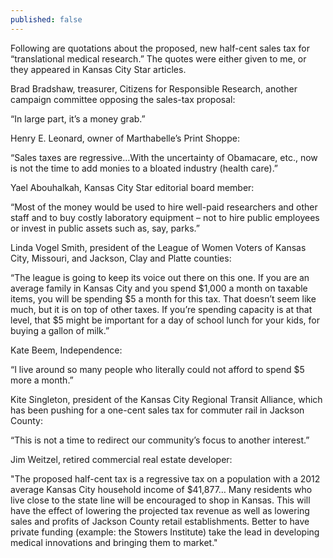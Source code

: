```yaml
---
published: false
---
```


Following are quotations about the proposed, new half-cent sales tax for “translational medical research.” The quotes were either given to me, or they appeared in Kansas City Star articles.  

Brad Bradshaw, treasurer, Citizens for Responsible Research, another campaign committee opposing the sales-tax proposal: 

“In large part, it’s a money grab.”

Henry E. Leonard, owner of Marthabelle’s Print Shoppe:

“Sales taxes are regressive…With the uncertainty of Obamacare, etc., now is not the time to add monies to a bloated industry (health care).”

Yael Abouhalkah, Kansas City Star editorial board member: 

“Most of the money would be used to hire well-paid researchers and other staff and to buy costly laboratory equipment – not to hire public employees or invest in public assets such as, say, parks.”

Linda Vogel Smith, president of the League of Women Voters of Kansas City, Missouri, and Jackson, Clay and Platte counties:

“The league is going to keep its voice out there on this one. If you are an average family in Kansas City and you spend $1,000 a month on taxable items, you will be spending $5 a month for this tax. That doesn’t seem like much, but it is on top of other taxes. If you’re spending capacity is at that level, that $5 might be important for a day of school lunch for your kids, for buying a gallon of milk.”

Kate Beem, Independence:

“I live around so many people who literally could not afford to spend $5 more a month.”

Kite Singleton, president of the Kansas City Regional Transit Alliance, which has been pushing for a one-cent sales tax for commuter rail in Jackson County:

“This is not a time to redirect our community’s focus to another interest.”

Jim Weitzel, retired commercial real estate developer:

"The proposed half-cent tax is a regressive tax on a population with a 2012 average Kansas City household income of $41,877… Many residents who live close to the state line will be encouraged to shop in Kansas. This will have the effect of lowering the projected tax revenue as well as lowering sales and profits of Jackson County retail establishments. Better to have private funding (example: the Stowers Institute) take the lead in developing medical innovations and bringing them to market."

